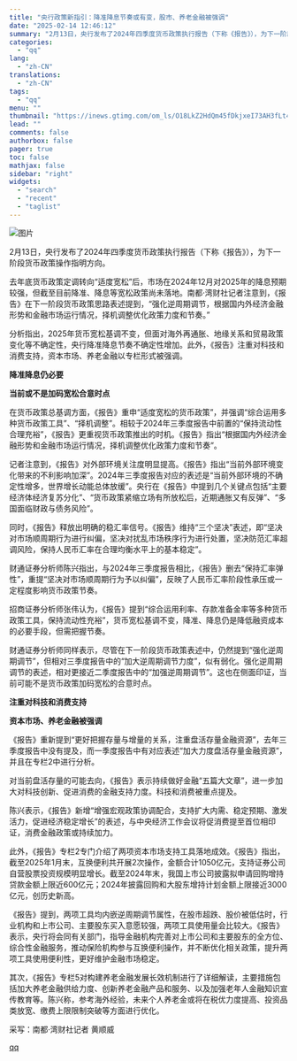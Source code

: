 ```yaml
---
title: "央行政策新指引：降准降息节奏或有变，股市、养老金融被强调"
date: "2025-02-14 12:46:12"
summary: "2月13日，央行发布了2024年四季度货币政策执行报告（下称《报告》），为下一阶段货币政策操作指明方..."
categories:
  - "qq"
lang:
  - "zh-CN"
translations:
  - "zh-CN"
tags:
  - "qq"
menu: ""
thumbnail: "https://inews.gtimg.com/om_ls/O18LkZ2HdQm45fDkjxeI73AH3fLt4fUbhWtlYybKUdChQAA_640360/0"
lead: ""
comments: false
authorbox: false
pager: true
toc: false
mathjax: false
sidebar: "right"
widgets:
  - "search"
  - "recent"
  - "taglist"
---
```


![图片](https://inews.gtimg.com/om_bt/ORrQcquU88ke81Hu9ZjQinxSW7E8EPJgnuJ1aqKFpqDXcAA/641)

2月13日，央行发布了2024年四季度货币政策执行报告（下称《报告》），为下一阶段货币政策操作指明方向。

去年底货币政策定调转向“适度宽松”后，市场在2024年12月对2025年的降息预期较强，但截至目前降准、降息等宽松政策尚未落地。南都·湾财社记者注意到，《报告》在下一阶段货币政策思路表述提到，“强化逆周期调节，根据国内外经济金融形势和金融市场运行情况，择机调整优化政策力度和节奏。”

分析指出，2025年货币宽松基调不变，但面对海外再通胀、地缘关系和贸易政策变化等不确定性，央行降准降息节奏不确定性增加。此外，《报告》注重对科技和消费支持，资本市场、养老金融以专栏形式被强调。

**降准降息仍必要**

**当前或不是加码宽松合意时点**

在货币政策总基调方面，《报告》重申“适度宽松的货币政策”，并强调“综合运用多种货币政策工具”、“择机调整”。相较于2024年三季度报告中前置的“保持流动性合理充裕”，《报告》更重视货币政策推出的时机。《报告》指出“根据国内外经济金融形势和金融市场运行情况，择机调整优化政策力度和节奏”。

记者注意到，《报告》对外部环境关注度明显提高。《报告》指出“当前外部环境变化带来的不利影响加深”。2024年三季度报告对应的表述是“当前外部环境的不确定性增多，世界增长动能总体放缓”。央行在《报告》中提到几个关键点包括“主要经济体经济复苏分化”、“货币政策紧缩立场有所放松后，近期通胀又有反弹”、“多国面临财政与债务风险”。

同时，《报告》释放出明确的稳汇率信号。《报告》维持“三个坚决”表述，即“坚决对市场顺周期行为进行纠偏，坚决对扰乱市场秩序行为进行处置，坚决防范汇率超调风险，保持人民币汇率在合理均衡水平上的基本稳定”。

财通证券分析师陈兴指出，与2024年三季度报告相比，《报告》删去“保持汇率弹性”，重提“坚决对市场顺周期行为予以纠偏”，反映了人民币汇率阶段性承压或一定程度影响货币政策节奏。

招商证券分析师张伟认为，《报告》提到“综合运用利率、存款准备金率等多种货币政策工具，保持流动性充裕”，货币宽松基调不变，降准、降息仍是降低融资成本的必要手段，但需把握节奏。

财通证券分析师同样表示，尽管在下一阶段货币政策表述中，仍然提到“强化逆周期调节”，但相对三季度报告中的“加大逆周期调节力度”，似有弱化。强化逆周期调节的表述，相对更接近二季度报告中的“加强逆周期调节”。这也在侧面印证，当前可能不是货币政策加码宽松的合意时点。

**注重对****科技和消费****支持**

**资本市场、养老金融被强调**

《报告》重新提到“更好把握存量与增量的关系，注重盘活存量金融资源”，去年三季度报告中没有提及，而一季度报告中有对应表述“加大力度盘活存量金融资源”，并且在专栏2中进行分析。

对当前盘活存量的可能去向，《报告》表示持续做好金融“五篇大文章”，进一步加大对科技创新、促进消费的金融支持力度。科技和消费被重点提及。

陈兴表示，《报告》新增“增强宏观政策协调配合，支持扩大内需、稳定预期、激发活力，促进经济稳定增长”的表述，与中央经济工作会议将促消费提至首位相印证，消费金融政策或持续加力。

此外，《报告》专栏2专门介绍了两项资本市场支持工具落地成效。《报告》指出，截至2025年1月末，互换便利共开展2次操作，金额合计1050亿元，支持证券公司自营股票投资规模明显增长。截至2024年末，我国上市公司披露拟申请回购增持贷款金额上限近600亿元；2024年披露回购和大股东增持计划金额上限接近3000亿元，创历史新高。

《报告》提到，两项工具均内嵌逆周期调节属性，在股市超跌、股价被低估时，行业机构和上市公司、主要股东买入意愿较强，两项工具使用量会比较大。《报告》表示，央行将会同有关部门，指导金融机构完善对上市公司和主要股东的全方位、综合性金融服务，推动保险机构参与互换便利操作，并不断优化相关政策，提升两项工具使用便利性，更好维护金融市场稳定。

其次，《报告》专栏5对构建养老金融发展长效机制进行了详细解读，主要措施包括加大养老金融供给力度、创新养老金融产品和服务、以及加强老年人金融知识宣传教育等。陈兴称，参考海外经验，未来个人养老金或将在税优力度提高、投资品类放宽、缴费上限限制突破等方面进行优化。

采写：南都·湾财社记者 黄顺威

[qq](https://new.qq.com/rain/a/20250214A042GP00)

